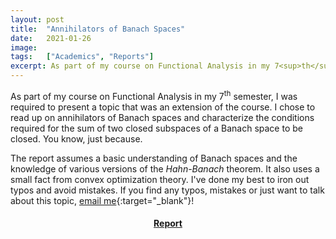 ```yaml
---
layout: post
title:  "Annihilators of Banach Spaces"
date:   2021-01-26
image:  
tags:   ["Academics", "Reports"]
excerpt: As part of my course on Functional Analysis in my 7<sup>th</sup> semester, I was required to present a topic that was an extension of the course. I chose to read up on annihilators of Banach spaces and characterize the conditions required for the sum of two closed subspaces of a Banach space to be closed. You know, just because.
---
```


As part of my course on Functional Analysis in my 7<sup>th</sup> semester, I was required to present a topic that was an extension of the course. I chose to read up on annihilators  of Banach spaces and characterize the conditions required for the sum of two closed subspaces of a Banach space to be closed. You know, just because.

The report assumes a basic understanding of Banach spaces and the knowledge of various versions of the *Hahn-Banach*  theorem. It also uses a small fact from convex optimization theory.  I've done my best to iron out typos and avoid mistakes. If you find any typos, mistakes or just  want to talk about this topic, [email me](mailto:kprahlad.narasimhan@niser.ac.in){:target="_blank"}!

#### <center><a href = "{{site.baseurl}}/documents/Annihilators_of_Banach_Spaces.pdf" download> Report </a></center>